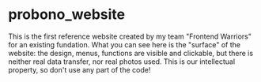 # probono_website
This is the first reference website created by my team "Frontend Warriors" for an existing fundation. What you can see here is the "surface" of the website: the design, menus, functions are visible and clickable, but there is neither real data transfer, nor real photos used. This is our intellectual property, so don't use any part of the code!
